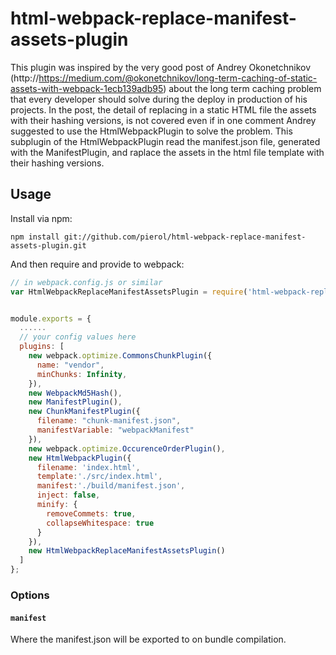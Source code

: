 # html-webpack-replace-manifest-assets-plugin

This plugin was inspired by the very good post of Andrey Okonetchnikov
(http://https://medium.com/@okonetchnikov/long-term-caching-of-static-assets-with-webpack-1ecb139adb95) about the long term caching problem that every developer should solve during the deploy in
production of his projects. In the post, the detail of replacing in a static
HTML file the assets with their hashing versions, is not covered even if in one
comment Andrey suggested to use the HtmlWebpackPlugin to solve the problem.
This subplugin of the HtmlWebpackPlugin read the manifest.json file, generated with the ManifestPlugin, and raplace the assets in the html file template with
their hashing versions.

## Usage

Install via npm:

```shell
npm install git://github.com/pierol/html-webpack-replace-manifest-assets-plugin.git
```

And then require and provide to webpack:

```javascript
// in webpack.config.js or similar
var HtmlWebpackReplaceManifestAssetsPlugin = require('html-webpack-replace-manifest-assets-plugin');


module.exports = {
  ......
  // your config values here
  plugins: [
    new webpack.optimize.CommonsChunkPlugin({
      name: "vendor",
      minChunks: Infinity,
    }),
    new WebpackMd5Hash(),
    new ManifestPlugin(),
    new ChunkManifestPlugin({
      filename: "chunk-manifest.json",
      manifestVariable: "webpackManifest"
    }),
    new webpack.optimize.OccurenceOrderPlugin(),
    new HtmlWebpackPlugin({
      filename: 'index.html',
      template:'./src/index.html',
      manifest:'./build/manifest.json',
      inject: false,
      minify: {
        removeCommets: true,
        collapseWhitespace: true
      }
    }),
    new HtmlWebpackReplaceManifestAssetsPlugin()
  ]
};
```

### Options

#### `manifest`

Where the manifest.json will be exported to on bundle compilation. 
